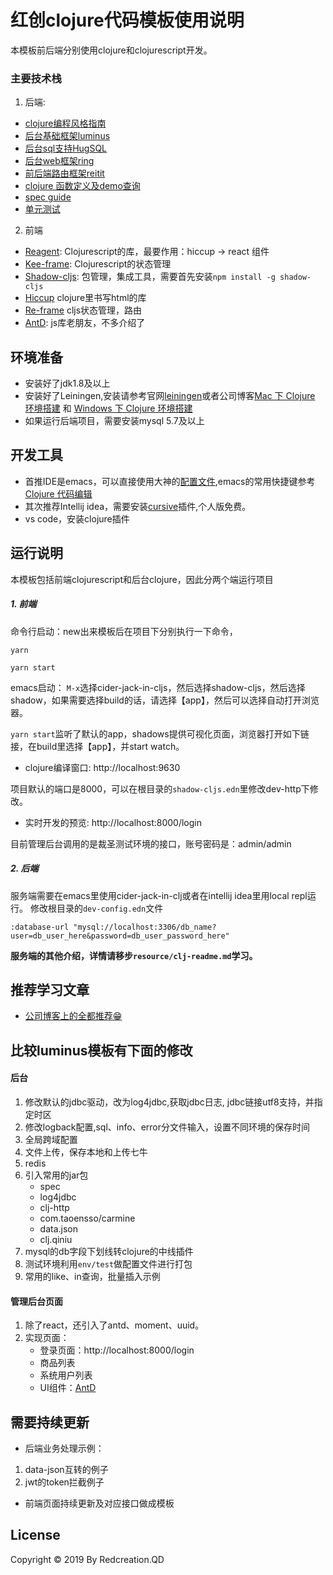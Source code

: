 # 红创clojure代码模板使用说明

本模板前后端分别使用clojure和clojurescript开发。

### 主要技术栈
1. 后端:
* [clojure编程风格指南](https://github.com/geekerzp/clojure-style-guide/blob/master/README-zhCN.md)
 * [后台基础框架luminus](http://www.luminusweb.net/docs)
 * [后台sql支持HugSQL](https://www.hugsql.org/)
 * [后台web框架ring](https://github.com/ring-clojure/ring)
 * [前后端路由框架reitit](https://github.com/metosin/reitit)
 * [clojure 函数定义及demo查询](https://clojuredocs.org/)
 * [spec guide](https://clojure.org/guides/spec)
 * [单元测试](https://cursive-ide.com/userguide/testing.html)

2. 前端
* [Reagent](https://github.com/reagent-project/reagent): Clojurescript的库，最要作用：hiccup -> react 组件
* [Kee-frame](https://github.com/ingesolvoll/kee-frame): Clojurescript的状态管理
* [Shadow-cljs](https://shadow-cljs.github.io/docs/UsersGuide.html): 包管理，集成工具，需要首先安装`npm install -g shadow-cljs`
* [Hiccup](https://github.com/weavejester/hiccup) clojure里书写html的库
* [Re-frame](https://github.com/Day8/re-frame) cljs状态管理，路由
* [AntD](https://ant.design/docs/react/introduce-cn): js库老朋友，不多介绍了


## 环境准备

* 安装好了jdk1.8及以上
* 安装好了Leiningen,安装请参考官网[leiningen](https://leiningen.org/#install)或者公司博客[Mac 下 Clojure 环境搭建](http://blog.3vyd.com/blog/posts-output/2018-10-31-Clojure-%E7%8E%AF%E5%A2%83%E6%90%AD%E5%BB%BA/) 和 [Windows 下 Clojure 环境搭建](http://blog.3vyd.com/blog/posts-output/2018-11-05-windows%E4%B8%8Aclojure%E7%8E%AF%E5%A2%83%E6%90%AD%E5%BB%BA/)
* 如果运行后端项目，需要安装mysql 5.7及以上

## 开发工具

* 首推IDE是emacs，可以直接使用大神的[配置文件](https://github.com/purcell/emacs.d),emacs的常用快捷键参考[Clojure 代码编辑](http://blog.3vyd.com/blog/posts-output/2019-08-03-clojure-with-emacs/)
* 其次推荐Intellij idea，需要安装[cursive](https://plugins.jetbrains.com/plugin/8090-cursive)插件,个人版免费。
* vs code，安装clojure插件

## 运行说明

本模板包括前端clojurescript和后台clojure，因此分两个端运行项目

#####  1. 前端
命令行启动：new出来模板后在项目下分别执行一下命令，
```
yarn
```
```
yarn start
```
emacs启动：
`M-x`选择cider-jack-in-cljs，然后选择shadow-cljs，然后选择shadow，如果需要选择build的话，请选择【app】，然后可以选择自动打开浏览器。

`yarn start`监听了默认的app，shadows提供可视化页面，浏览器打开如下链接，在build里选择【app】，并start watch。
   * clojure编译窗口: http://localhost:9630

项目默认的端口是8000，可以在根目录的`shadow-cljs.edn`里修改dev-http下修改。
   * 实时开发的预览: http://localhost:8000/login

目前管理后台调用的是裁圣测试环境的接口，账号密码是：admin/admin

#####  2. 后端
服务端需要在emacs里使用cider-jack-in-clj或者在intellij idea里用local repl运行。
修改根目录的`dev-config.edn`文件
```
:database-url "mysql://localhost:3306/db_name?user=db_user_here&password=db_user_password_here"
```

**服务端的其他介绍，详情请移步`resource/clj-readme.md`学习。**

## 推荐学习文章
* [公司博客上的全都推荐😁](http://blog.3vyd.com/blog/archives/)

## 比较luminus模板有下面的修改
#### 后台
1. 修改默认的jdbc驱动，改为log4jdbc,获取jdbc日志, jdbc链接utf8支持，并指定时区
2. 修改logback配置,sql、info、error分文件输入，设置不同环境的保存时间
3. 全局跨域配置
4. 文件上传，保存本地和上传七牛
5. redis
6. 引入常用的jar包
   * spec
   * log4jdbc
   * clj-http
   * com.taoensso/carmine
   * data.json
   * clj.qiniu
7. mysql的db字段下划线转clojure的中线插件
8. 测试环境利用`env/test`做配置文件进行打包
9. 常用的like、in查询，批量插入示例

#### 管理后台页面
1. 除了react，还引入了antd、moment、uuid。
2. 实现页面：
   * 登录页面：http://localhost:8000/login
   * 商品列表
   * 系统用户列表
   * UI组件：[AntD](https://ant.design/docs/react/introduce-cn)

## 需要持续更新
* 后端业务处理示例：
1. data-json互转的例子
2. jwt的token拦截例子

* 前端页面持续更新及对应接口做成模板

## License

Copyright © 2019 By Redcreation.QD
